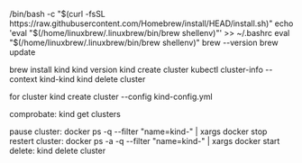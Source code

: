 /bin/bash -c "$(curl -fsSL https://raw.githubusercontent.com/Homebrew/install/HEAD/install.sh)"
echo 'eval "$(/home/linuxbrew/.linuxbrew/bin/brew shellenv)"' >> ~/.bashrc
eval "$(/home/linuxbrew/.linuxbrew/bin/brew shellenv)"
brew --version
brew update

brew install kind
kind version
kind create cluster
kubectl cluster-info --context kind-kind
kind delete cluster


for cluster
kind create cluster --config kind-config.yml

comprobate:
kind get clusters

pause cluster:
docker ps -q --filter "name=kind-" | xargs docker stop
restert cluster:
docker ps -a -q --filter "name=kind-" | xargs docker start
delete:
kind delete cluster


